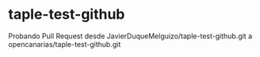 # taple-test-github

Probando Pull Request desde JavierDuqueMelguizo/taple-test-github.git a opencanarias/taple-test-github.git